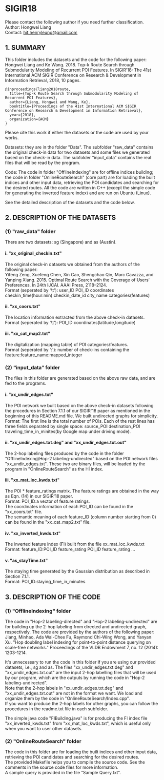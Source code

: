 # SIGIR18

Please contact the following author if you need further classification.  
Author:  Hongwei Liang  
Contact: hit.henryleung@gmail.com  

## 1. SUMMARY

This folder includes the datasets and the code for the following paper:  
Hongwei Liang and Ke Wang. 2018. Top-k Route Search through Submodularity Modeling of Recurrent POI Features. In SIGIR'18: The 41st International ACM SIGIR Conference on Research & Development in Information Retrieval, 2018, 10 pages.  

```
@inproceedings{liang2018route,  
  title={Top-k Route Search through Submodularity Modeling of Recurrent POI Features},  
  author={Liang, Hongwei and Wang, Ke},  
  booktitle={Proceedings of the 41st International ACM SIGIR Conference on Research & Development in Information Retrieval},  
  year={2018},  
  organization={ACM}  
}  
```
Please cite this work if either the datasets or the code are used by your works.

Datasets: they are in the folder "Data". The subfolder "raw_data" contains the original check-in data for two datasets and some files we generated based on the check-in data. The subfolder “input_data” contains the real files that will be read by the program.

Code: The code in folder "OfflineIndexing" are for offline indices building; the code in folder "OnlineRouteSearch" (core part) are for loading the built indices and other input data, retrieving the POI candidates and searching for the desired routes. All the code are written in C++ (except the simple code for generating the inverted feature index) and are run on Ubuntu (Linux).

See the detailed description of the datasets and the code below.


## 2. DESCRIPTION OF THE DATASETS

### (1) "raw_data" folder
There are two datasets: sg (Singapore) and as (Austin). 

#### i. "xx_original_checkin.txt"  
The original check-in datasets we obtained from the authors of the following paper:  
Yifeng Zeng, Xuefeng Chen, Xin Cao, Shengchao Qin, Marc Cavazza, and Yanping Xiang. 2015. Optimal Route Search with the Coverage of Users' Preferences. In 24th IJCAI. AAAI Press, 2118–2124.  
Format (seperated by '\t'): user_ID	POI_ID	coordinates	checkin_time(hour:min)	checkin_date_id	city_name	categories(features)

#### ii. "xx_coors.txt"
The location information extracted from the above check-in datasets.  
Format (seperated by '\t'): POI_ID	coordinates(latitude,longitude)

#### iii. "xx_cat_map2.txt"  
The digitalization (mapping table) of POI categories/features.  
Format (seperated by ':'): number of check-ins containing the feature:feature_name:mapped_integer  

### (2) “input_data” folder
The files in this folder are generated based on the above raw data, and are fed to the programs.  

#### i. "xx_undir_edges.txt"
The POI network we built based on the above check-in datasets following the procedures in Section 7.1.1 of our SIGIR'18 paper as mentioned in the beginning of this README.md file. We built undirected graphs for simplicity.
Format: The first line is the total number of POIs. Each of the rest lines has three fields separated by single space: source_POI destination_POI traveling_time_in_minites(by Google map under driving mode).

#### ii. "xx_undir_edges.txt.deg" and "xx_undir_edges.txt.out" 
The 2-hop labeling files produced by the code in the folder "OfflineIndexing\Hop-2 labeling-undirected\" based on the POI network files "xx_undir_edges.txt". These two are binary files, will be loaded by the program in "OnlineRouteSearch\" as the HI index.

#### iii. "xx_mat_loc_kwds.txt"
The POI * feature_ratings matrix. The feature ratings are obtained in the way as Eqn. (14) in our SIGIR'18 paper.  
Format: POI_ID:a vector of feature ratings.  
The coordinates information of each POI_ID can be found in the "xx_coors.txt" file.  
The semantic meaning of each feature_ID (column number starting from 0) can be found in the "xx_cat_map2.txt" file.  

#### iv. "xx_inverted_kwds.txt"
The inverted feature index (FI) built from the file xx_mat_loc_kwds.txt  
Format: feature_ID:POI_ID feature_rating POI_ID feature_rating ...

#### v. "as_stayTime.txt"
The staying time generated by the Gaussian distribution as described in Section 7.1.1.  
Format: POI_ID:staying_time_in_minutes

## 3. DESCRIPTION OF THE CODE

### (1) "OfflineIndexing" folder
The code in "Hop-2 labeling-directed" and "Hop-2 labeling-undirected" are for building up the 2-hop labeling from directed and undirected graph, respectively. The code are provided by the authors of the following paper:  
Jiang, Minhao, Ada Wai-Chee Fu, Raymond Chi-Wing Wong, and Yanyan Xu. "Hop doubling label indexing for point-to-point distance querying on scale-free networks." Proceedings of the VLDB Endowment 7, no. 12 (2014): 1203-1214.   

It's unnecessary to run the code in this folder if you are using our provided datasets, i.e., sg and as. The files "xx_undir_edges.txt.deg" and "xx_undir_edges.txt.out" are the input 2-hop labelling files that will be used by our program, which are the outputs by running the code in "Hop-2 labeling-undirected".   
Note that the 2-hop labels in "xx_undir_edges.txt.deg" and "xx_undir_edges.txt.out" are not in the format we want. We load and organize them by the code in "OnlineRouteSearch/Index.cpp".  
If you want to produce the 2-hop labels for other graphs, you can follow the procedures in the readme.txt file in each subfolder.  

The simple java code "FIBuilding.java" is for producing the FI index file "xx_inverted_kwds.txt" from "xx_mat_loc_kwds.txt", which is useful only when you want to user other datasets.


### (2) "OnlineRouteSearch" folder
The code in this folder are for loading the built indices and other input data, retrieving the POI candidates and searching for the desired routes.  
The provided Makefile helps you to compile the source code. See the comments in the source code files for more information.  
A sample query is provided in the file "Sample Query.txt".
